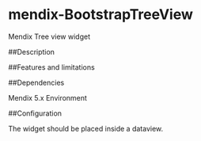 mendix-BootstrapTreeView
========================

Mendix Tree view widget

##Description

##Features and limitations


##Dependencies

Mendix 5.x Environment

##Configuration

The widget should be placed inside a dataview.
